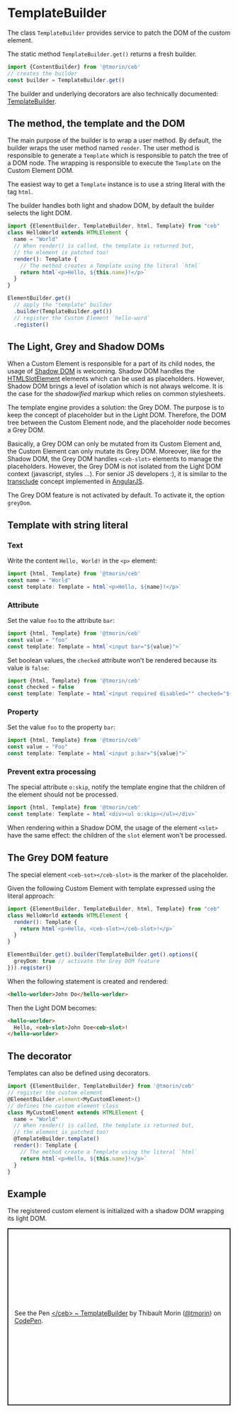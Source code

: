# TemplateBuilder

The class `TemplateBuilder` provides service to patch the DOM of the custom element.

The static method `TemplateBuilder.get()` returns a fresh builder.

```javascript
import {ContentBuilder} from '@tmorin/ceb'
// creates the builder
const builder = TemplateBuilder.get()
```

The builder and underlying decorators are also technically documented: [TemplateBuilder](../api/classes/templatebuilder.html).

## The method, the template and the DOM

The main purpose of the builder is to wrap a user method.
By default, the builder wraps the user method named `render`.
The user method is responsible to generate a `Template` which is responsible to patch the tree of a DOM node.
The wrapping is responsible to execute the `Template` on the Custom Element DOM.

The easiest way to get a `Template` instance is to use a string literal with the tag `html`.

The builder handles both light and shadow DOM, by default the builder selects the light DOM.

```typescript
import {ElementBuilder, TemplateBuilder, html, Template} from "ceb"
class HelloWorld extends HTMLElement {
  name = "World"
  // When render() is called, the template is returned but,
  // the element is patched too!
  render(): Template {
    // The method creates a Template using the literal `html`
    return html`<p>Hello, ${this.name}!</p>`
  }
}

ElementBuilder.get()
  // apply the "template" builder
  .builder(TemplateBuilder.get())
  // register the Custom Element `hello-word`
  .register()
```

## The Light, Grey and Shadow DOMs

When a Custom Element is responsible for a part of its child nodes, the usage of [Shadow DOM] is welcoming.
Shadow DOM handles the [HTMLSlotElement] elements which can be used as placeholders.
However, Shadow DOM brings a level of isolation which is not always welcome.
It is the case for the _shadowified_ markup which relies on common stylesheets.

The template engine provides a solution: the Grey DOM.
The purpose is to keep the concept of placeholder but in the Light DOM.
Therefore, the DOM tree between the Custom Element node, and the placeholder node becomes a Grey DOM.

Basically, a Grey DOM can only be mutated from its Custom Element and, the Custom Element can only mutate its Grey DOM.
Moreover, like for the Shadow DOM, the Grey DOM handles `<ceb-slot>` elements to manage the placeholders.
However, the Grey DOM is not isolated from the Light DOM context (javascript, styles ...).
For senior JS developers :), it is similar to the [transclude] concept implemented in [AngularJS].

[Shadow DOM]: https://developer.mozilla.org/en-US/docs/Web/Web_Components/Using_shadow_DOM
[HTMLSlotElement]: https://developer.mozilla.org/en-US/docs/Web/HTML/Element/slot
[AngularJS]: https://angularjs.org
[transclude]: https://code.angularjs.org/1.8.2/docs/guide/directive#creating-a-directive-that-wraps-other-elements

The Grey DOM feature is not activated by default.
To activate it, the option `greyDom`.

## Template with string literal

### Text

Write the content `Hello, World!` in the `<p>` element:

```typescript
import {html, Template} from '@tmorin/ceb'
const name = "World"
const template: Template = html`<p>Hello, ${name}!</p>`
```

### Attribute

Set the value `foo` to the attribute `bar`:

```typescript
import {html, Template} from '@tmorin/ceb'
const value = "foo"
const template: Template = html`<input bar="${value}">`
```

Set boolean values, the `checked` attribute won't be rendered because its value is `false`:

```typescript
import {html, Template} from '@tmorin/ceb'
const checked = false
const template: Template = html`<input required disabled="" checked="${checked}">`
```

### Property

Set the value `foo` to the property `bar`:

```typescript
import {html, Template} from '@tmorin/ceb'
const value = "Foo"
const template: Template = html`<input p:bar="${value}">`
```

### Prevent extra processing

The special attribute `o:skip`, notify the template engine that the children of the element should not be processed.

```typescript
import {html, Template} from '@tmorin/ceb'
const template: Template = html`<div><ul o:skip></ul></div>`
```

When rendering within a Shadow DOM, the usage of the element `<slot>` have the same effect: the children of the `slot` element won't be processed.

## The Grey DOM feature

The special element `<ceb-sot></ceb-slot>` is the marker of the placeholder.

Given the following Custom Element with template expressed using the literal approach:
```typescript
import {ElementBuilder, TemplateBuilder, html, Template} from "ceb"
class HelloWorld extends HTMLElement {
  render(): Template {
    return html`<p>Hello, <ceb-slot></ceb-slot>!</p>`
  }
}

ElementBuilder.get().builder(TemplateBuilder.get().options({
  greyDom: true // activate the Grey DOM feature
})).register()
```

When the following statement is created and rendered:
```html
<hello-worlder>John Do</hello-worlder>
```

Then the Light DOM becomes:
```html
<hello-worlder>
  Hello, <ceb-slot>John Doe<ceb-slot>!
</hello-worlder>
```

## The decorator

Templates can also be defined using decorators.

```javascript
import {ElementBuilder, TemplateBuilder} from '@tmorin/ceb'
// register the custom element
@ElementBuilder.element<MyCustomElement>()
// defines the custom element class
class MyCustomElement extends HTMLElement {
  name = "World"
  // When render() is called, the template is returned but,
  // the element is patched too!
  @TemplateBuilder.template()
  render(): Template {
    // The method create a Template using the literal `html`
    return html`<p>Hello, ${this.name}!</p>`
  }
}
```

## Example

The registered custom element is initialized with a shadow DOM wrapping its light DOM.

<p class="codepen" data-height="400" data-theme-id="light" data-default-tab="js,result" data-user="tmorin" data-slug-hash="BayQzPK" style="height: 400px; box-sizing: border-box; display: flex; align-items: center; justify-content: center; border: 2px solid; margin: 1em 0; padding: 1em;" data-pen-title="&amp;lt;/ceb&amp;gt; ~ ContentBuilder">
  <span>See the Pen <a href="https://codepen.io/tmorin/pen/BayQzPK">
  &lt;/ceb&gt; ~ TemplateBuilder</a> by Thibault Morin (<a href="https://codepen.io/tmorin">@tmorin</a>)
  on <a href="https://codepen.io">CodePen</a>.</span>
</p>
<script async src="https://static.codepen.io/assets/embed/ei.js"></script>
